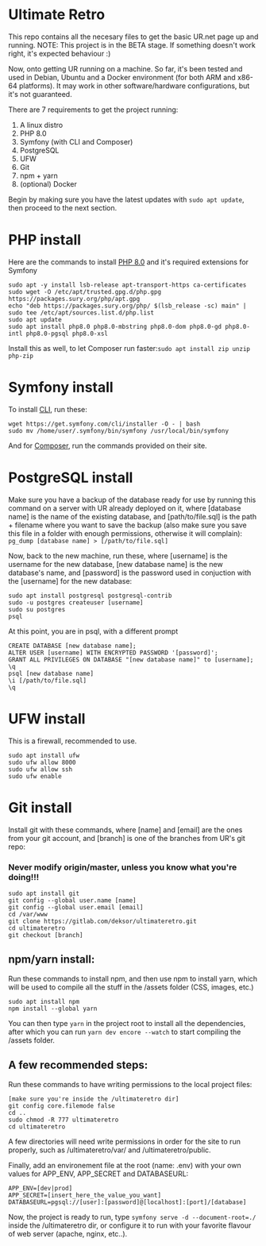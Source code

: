# Ultimate Retro 

This repo contains all the necesary files to get the basic UR.net page up and running.
NOTE: This project is in the BETA stage. If something doesn't work right, it's expected behaviour :)

Now, onto getting UR running on a machine. So far, it's been tested and used in Debian, Ubuntu and a Docker environment (for both ARM and x86-64 platforms). It may work in other software/hardware configurations, but it's not guaranteed.

There are 7 requirements to get the project running:
1. A linux distro
2. PHP 8.0
3. Symfony (with CLI and Composer)
4. PostgreSQL
5. UFW
6. Git
7. npm + yarn
8. (optional) Docker


Begin by making sure you have the latest updates with `sudo apt update`, then proceed to the next section.

# PHP install 

Here are the commands to install [PHP 8.0](https://computingforgeeks.com/how-to-install-latest-php-on-debian/) and it's required extensions for Symfony
```
sudo apt -y install lsb-release apt-transport-https ca-certificates 
sudo wget -O /etc/apt/trusted.gpg.d/php.gpg https://packages.sury.org/php/apt.gpg
echo "deb https://packages.sury.org/php/ $(lsb_release -sc) main" | sudo tee /etc/apt/sources.list.d/php.list
sudo apt update
sudo apt install php8.0 php8.0-mbstring php8.0-dom php8.0-gd php8.0-intl php8.0-pgsql php8.0-xsl
```
Install this as well, to let Composer run faster:`sudo apt install zip unzip php-zip`

# Symfony install
To install [CLI](https://symfony.com/download), run these:
```
wget https://get.symfony.com/cli/installer -O - | bash
sudo mv /home/user/.symfony/bin/symfony /usr/local/bin/symfony
```
And for [Composer](https://getcomposer.org/download/), run the commands provided on their site.

# PostgreSQL install
Make sure you have a backup of the database ready for use by running this command on a server with UR already deployed on it, where [database name] is the name of the existing database, and [path/to/file.sql] is the path + filename where you want to save the backup (also make sure you save this file in a folder with enough permissions, otherwise it will complain): 
`pg_dump [database name] > [/path/to/file.sql]`

Now, back to the new machine, run these, where [username] is the username for the new database, [new database name] is the new database's name, and [password] is the password used in conjuction with the [username] for the new database:
```
sudo apt install postgresql postgresql-contrib
sudo -u postgres createuser [username]
sudo su postgres
psql
```

At this point, you are in psql, with a different prompt
```
CREATE DATABASE [new database name];
ALTER USER [username] WITH ENCRYPTED PASSWORD '[password]';
GRANT ALL PRIVILEGES ON DATABASE "[new database name]" to [username];
\q
psql [new database name]
\i [/path/to/file.sql]
\q
```

# UFW install
This is a firewall, recommended to use.
```
sudo apt install ufw
sudo ufw allow 8000
sudo ufw allow ssh
sudo ufw enable
```

# Git install
Install git with these commands, where [name] and [email] are the ones from your git account, and [branch] is one of the branches from UR's git repo:
### Never modify origin/master, unless you know what you're doing!!!
```
sudo apt install git
git config --global user.name [name]
git config --global user.email [email]
cd /var/www
git clone https://gitlab.com/deksor/ultimateretro.git
cd ultimateretro
git checkout [branch]
```

## npm/yarn install:
Run these commands to install npm, and then use npm to install yarn, which will be used to compile all the stuff in the /assets folder (CSS, images, etc.)
```
sudo apt install npm
npm install --global yarn
```
You can then type `yarn` in the project root to install all the dependencies, after which you can run `yarn dev encore --watch` to start compiling the /assets folder.

## A few recommended steps:
Run these commands to have writing permissions to the local project files:
```
[make sure you're inside the /ultimateretro dir]
git config core.filemode false
cd ..
sudo chmod -R 777 ultimateretro
cd ultimateretro
```
A few directories will need write permissions in order for the site to run properly, such 
as /ultimateretro/var/ and /ultimateretro/public.

Finally, add an environement file at the root (name: .env) with your own values for APP_ENV, APP_SECRET and DATABASEURL:
```
APP_ENV=[dev|prod]
APP_SECRET=[insert_here_the_value_you_want]
DATABASEURL=pgsql://[user]:[password]@[localhost]:[port]/[database]
```

Now, the project is ready to run, type `symfony serve -d --document-root=./` inside the /ultimateretro dir, or configure it to run with your favorite flavour of web server (apache, nginx, etc..).

